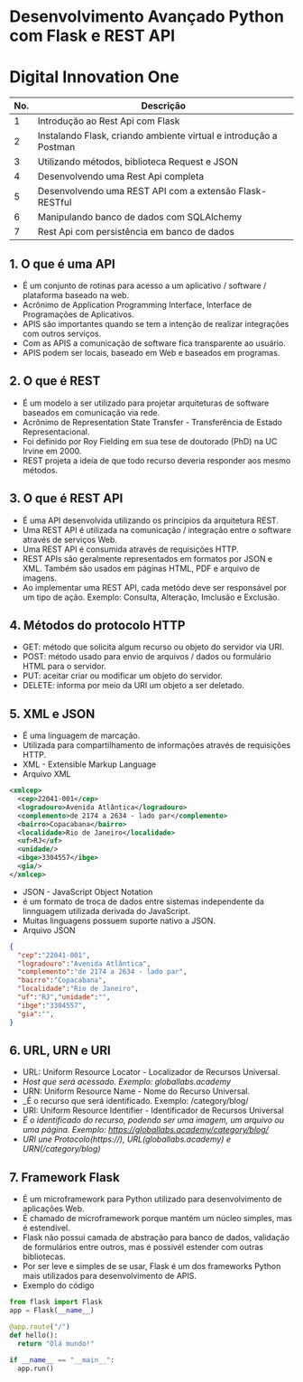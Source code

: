 # Desenvolvimento Avançado Python com Flask e REST API
# Digital Innovation One

|No.|Descrição                                                        |
|---|-----------------------------------------------------------------|
|1  |Introdução ao Rest Api com Flask                                 |
|2  |Instalando Flask, criando ambiente virtual e introdução a Postman|
|3  |Utilizando métodos, biblioteca Request e JSON                    |
|4  |Desenvolvendo uma Rest Api completa                              |
|5  |Desenvolvendo uma REST API com a extensão Flask-RESTful          |
|6  |Manipulando banco de dados com SQLAlchemy                        |
|7  |Rest Api com persistência em banco de dados                      |


## 1. O que é uma API
- É um conjunto de rotinas para acesso a um aplicativo / software / plataforma baseado na web.
- Acrônimo de Application Programming Interface, Interface de Programações de Aplicativos.
- APIS são importantes quando se tem a intenção de realizar integrações com outros serviços.
- Com as APIS a comunicação de software fica transparente ao usuário.
- APIS podem ser locais, baseado em Web e baseados em programas.
  
## 2. O que é REST
- É um modelo a ser utilizado para projetar arquiteturas de software baseados em comunicação via rede.
- Acrônimo de Representation State Transfer - Transferência de Estado Representacional.
- Foi definido por Roy Fielding em sua tese de doutorado (PhD) na UC Irvine em 2000.
- REST projeta a ideia de que todo recurso deveria responder aos mesmo métodos.

## 3. O que é REST API
- É uma API desenvolvida utilizando os principios da arquitetura REST.
- Uma REST API é utilizada na comunicação / integração entre o software através de serviços Web.
- Uma REST API é consumida através de requisições HTTP.
- REST APIs são geralmente representados em formatos por JSON e XML. Também são usados em páginas HTML, PDF e arquivo de imagens. 
- Ao implementar uma REST API, cada metódo deve ser responsável por um tipo de ação. Exemplo: Consulta, Alteração, Imclusão e Exclusão. 

## 4. Métodos do protocolo HTTP
- GET: método que solicita algum recurso ou objeto do servidor via URI. 
- POST: método usado para envio de arquivos / dados ou formulário HTML para o servidor.
- PUT: aceitar criar ou modificar um objeto do servidor. 
- DELETE: informa por meio da URI um objeto a ser deletado. 

## 5. XML e JSON
- É uma linguagem de marcação.
- Utilizada para compartilhamento de informações através de requisições HTTP.
- XML - Extensible Markup Language
- Arquivo XML

~~~xml
<xmlcep>
  <cep>22041-001</cep>
  <logradouro>Avenida Atlântica</logradouro>
  <complemento>de 2174 a 2634 - lado par</complemento>
  <bairro>Copacabana</bairro>
  <localidade>Rio de Janeiro</localidade>
  <uf>RJ</uf>
  <unidade/>
  <ibge>3304557</ibge>
  <gia/>
</xmlcep>
~~~

- JSON - JavaScript Object Notation
- é um formato de troca de dados entre sistemas independente da linnguagem utilizada derivada do JavaScript.
- Muitas linguagens possuem suporte nativo a JSON.
- Arquivo JSON

~~~json
{
  "cep":"22041-001",
  "logradouro":"Avenida Atlântica",
  "complemento":"de 2174 a 2634 - lado par",
  "bairro":"Copacabana",
  "localidade":"Rio de Janeiro",
  "uf":"RJ","unidade":"",
  "ibge":"3304557",
  "gia":"",
}
~~~

## 6. URL, URN e URI
- URL: Uniform Resource Locator - Localizador de Recursos Universal.
- _Host que será acessado. Exemplo: globallabs.academy_
- URN: Uniform Resource Name - Nome do Recurso Universal.
- _É o recurso que será identificado. Exemplo: /category/blog/
- URI: Uniform Resource Identifier - Identificador de Recursos Universal
- _É o identificado do recurso, podendo ser uma imagem, um arquivo ou uma página. Exemplo: https://globallabs.academy/category/blog/_
- _URI une Protocolo(https://), URL(globallabs.academy) e URN(/category/blog)_

## 7. Framework Flask
- É um microframework para Python utilizado para desenvolvimento de aplicações Web.
- É chamado de microframework porque mantém um núcleo simples, mas é estendível.
- Flask não possui camada de abstração para banco de dados, validação de formulários entre outros, mas é possivél estender com outras bibliotecas.
- Por ser leve e simples de se usar, Flask é um dos frameworks Python mais utilizados para desenvolvimento de APIS. 
- Exemplo do código

~~~python
from flask import Flask
app = Flask(__name__)

@app.route("/")
def hello():
  return "Olá mundo!"
  
if __name__ == "__main__":
  app.run()
~~~
